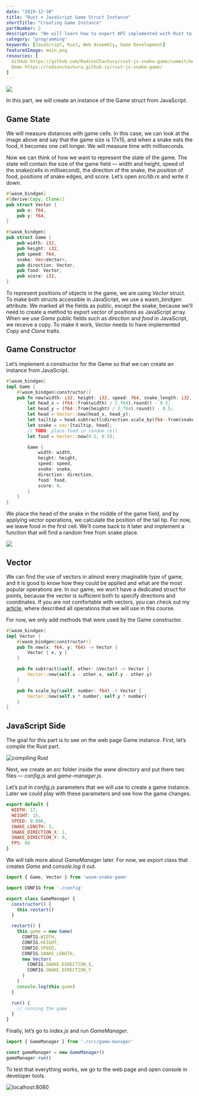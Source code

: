 ```yaml
---
date: "2019-12-30"
title: "Rust + JavaScript Game Struct Instance"
shortTitle: "Creating Game Instance"
partNumber: 2
description: "We will learn how to export API implemented with Rust to JavaScript app"
category: "programming"
keywords: [JavaScript, Rust, Web Assembly, Game Development]
featuredImage: main.png
resources: [
  GitHub https://github.com/RodionChachura/rust-js-snake-game/commit/bdcba99764fad203beda55378ce721f611ce7330 Code Changes,
  Demo https://rodionchachura.github.io/rust-js-snake-game/
]
---
```


![](../main.png)

In this part, we will create an instance of the Game struct from JavaScript.

## Game State

We will measure distances with game cells. In this case, we can look at the image above and say that the game size is 17x15, and when a snake eats the food, it becomes one cell longer. We will measure time with milliseconds.

Now we can think of how we want to represent the state of the game. The state will contain the size of the game field — width and height, speed of the snake(cells in millisecond), the direction of the snake, the position of food, positions of snake edges, and score. Let’s open *src/lib.rs* and write it down.

```rust:title=src/lib.rs
#[wasm_bindgen]
#[derive(Copy, Clone)]
pub struct Vector {
    pub x: f64,
    pub y: f64,
}

#[wasm_bindgen]
pub struct Game {
    pub width: i32,
    pub height: i32,
    pub speed: f64,
    snake: Vec<Vector>,
    pub direction: Vector,
    pub food: Vector,
    pub score: i32,
}
```

To represent positions of objects in the game, we are using *Vector* struct. To make both structs accessible in JavaScript, we use a wasm_bindgen attribute. We marked all the fields as public, except the snake, because we’ll need to create a method to export vector of positions as JavaScript array. When we use *Game* public fields such as *direction* and *food* in JavaScript, we receive a copy. To make it work, *Vector* needs to have implemented *Copy* and *Clone* traits.

## Game Constructor

Let’s implement a constructor for the Game so that we can create an instance from JavaScript.

```rust:title=src/lib.rs
#[wasm_bindgen]
impl Game {
    #[wasm_bindgen(constructor)]
    pub fn new(width: i32, height: i32, speed: f64, snake_length: i32, direction: Vector) -> Game {
        let head_x = (f64::from(width) / 2_f64).round() - 0.5;
        let head_y = (f64::from(height) / 2_f64).round() - 0.5;
        let head = Vector::new(head_x, head_y);
        let tailtip = head.subtract(&direction.scale_by(f64::from(snake_length)));
        let snake = vec![tailtip, head];
        // TODO: place food in random cell
        let food = Vector::new(0.5, 0.5);

        Game {
            width: width,
            height: height,
            speed: speed,
            snake: snake,
            direction: direction,
            food: food,
            score: 0,
        }
    }
}
```

We place the head of the snake in the middle of the game field, and by applying vector operations, we calculate the position of the tail tip. For now, we leave food in the first cell. We’ll come back to it later and implement a function that will find a random free from snake place.

![](vector.png)

## Vector

We can find the use of vectors in almost every imaginable type of game, and it is good to know how they could be applied and what are the most popular operations are. In our game, we won’t have a dedicated struct for points, because the vector is sufficient both to specify directions and coordinates. If you are not comfortable with vectors, you can check out my [article](/blog/linear-algebra), where described all operations that we will use in this course.

For now, we only add methods that were used by the Game constructor.

```rust:title=src/lib.rs
#[wasm_bindgen]
impl Vector {
    #[wasm_bindgen(constructor)]
    pub fn new(x: f64, y: f64) -> Vector {
        Vector { x, y }
    }

    pub fn subtract(&self, other: &Vector) -> Vector {
        Vector::new(self.x - other.x, self.y - other.y)
    }

    pub fn scale_by(&self, number: f64) -> Vector {
        Vector::new(self.x * number, self.y * number)
    }
}
```

## JavaScript Side

The goal for this part is to see on the web page Game instance. First, let’s compile the Rust part.

![compiling Rust](compiling.png)

Next, we create an *src* folder inside the *www* directory and put there two files — *config.js* and *game-manager.js.*

Let’s put in *config.js* parameters that we will use to create a game instance. Later we could play with these parameters and see how the game changes.

```js:title=www/src/config.js
export default {
  WIDTH: 17,
  HEIGHT: 15,
  SPEED: 0.006,
  SNAKE_LENGTH: 3,
  SNAKE_DIRECTION_X: 1,
  SNAKE_DIRECTION_Y: 0,
  FPS: 60
}
```

We will talk more about *GameManager* later. For now, we export class that creates *Game* and *console.log* it out.

```js:title=www/src/game-manager.js
import { Game, Vector } from 'wasm-snake-game'

import CONFIG from './config'

export class GameManager {
  constructor() {
    this.restart()
  }

  restart() {
    this.game = new Game(
      CONFIG.WIDTH,
      CONFIG.HEIGHT,
      CONFIG.SPEED,
      CONFIG.SNAKE_LENGTH,
      new Vector(
        CONFIG.SNAKE_DIRECTION_X,
        CONFIG.SNAKE_DIRECTION_Y
      )
    )
    console.log(this.game)
  }

  run() {
    // running the game
  }
}
```

Finally, let’s go to *index.js* and run *GameManager*.

```js:title=www/index.js
import { GameManager } from './src/game-manager'

const gameManager = new GameManager()
gameManager.run()
```

To test that everything works, we go to the web page and open console in developer tools.

![localhost:8080](https://cdn-images-1.medium.com/max/2000/1*CbZw-w_exkOTvrg_L7-88w.png)
